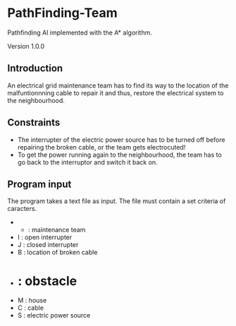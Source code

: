 # PathFinding-Team
Pathfinding AI implemented with the A* algorithm.

Version 1.0.0

## Introduction
An electrical grid maintenance team has to find its way to the location of the malfuntionnning cable to repair it and thus, restore the electrical system to the neighbourhood.

## Constraints
- The interrupter of the electric power source has to be turned off before repairing the broken cable, or the team gets electrocuted!
- To get the power running again to the neighbourhood, the team has to go back to the interruptor and switch it back on.

## Program input
The program takes a text file as input. The file must contain a set criteria of caracters.

- * : maintenance team
- I : open interrupter
- J : closed interrupter
- B : location of broken cable
- # : obstacle
- M : house
- C : cable
- S : electric power source


